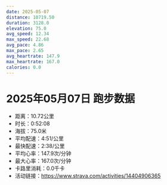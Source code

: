 ```yaml
---
date: 2025-05-07
distance: 10719.50
duration: 3128.0
elevation: 75.0
avg_speed: 12.34
max_speed: 22.68
avg_pace: 4.86
max_pace: 2.65
avg_heartrate: 147.9
max_heartrate: 167.0
calories: 0.0
---
```


# 2025年05月07日 跑步数据

- 距离：10.72公里
- 时长：0:52:08
- 海拔：75.0米
- 平均配速：4:51/公里
- 最快配速：2:38/公里
- 平均心率：147.9次/分钟
- 最大心率：167.0次/分钟
- 卡路里消耗：0.0千卡
- 活动链接：https://www.strava.com/activities/14404906365
